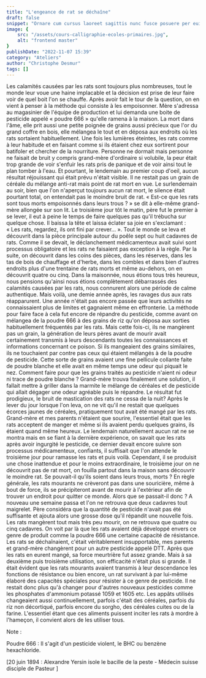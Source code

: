 ```yaml
---
title: "L'engeance de rat se déchaîne"
draft: false
snippet: "Ornare cum cursus laoreet sagittis nunc fusce posuere per euismod dis vehicula a, semper fames lacus maecenas dictumst pulvinar neque enim non potenti. Torquent hac sociosqu eleifend potenti."
image: {
    src: "/assets/cours-calligraphie-ecoles-primaires.jpg",
    alt: "frontend master"
}
publishDate: "2022-11-07 15:39"
category: "Ateliers"
author: "Christophe Desmur"
tags: []
---
```



Les calamités causées par les rats sont toujours plus nombreuses, tout le monde leur voue une haine implacable et la décision est prise de leur faire voir de quel boit l'on se chauffe. Après avoir fait le tour de la question, on en vient à penser à la méthode qui consiste à les empoisonner. Mère s'adressa au magasinier de l'équipe de production et lui demanda une boite de pesticide appelé « poudre 666 » qu'elle ramena à la maison. La mort dans l'âme, elle prit aussi une petite poignée de grains aussi précieux que l'or du grand coffre en bois, elle mélangea le tout et en déposa aux endroits où les rats sortaient habituellement. Une fois les lumières éteintes, les rats comme à leur habitude et en faisant comme si ils étaient chez eux sortirent pour batifoler et chercher de la nourriture. Personne ne dormait mais personne ne faisait de bruit y compris grand-mère d'ordinaire si volubile, la peur était trop grande de voir s'enfuir les rats pris de panique et de voir ainsi tout le plan tomber à l'eau. Et pourtant, le lendemain au premier coup d'oeil, aucun résultat réjouissant qui était prévu n'était visible. Il ne restait pas un grain de céréale du mélange anti-rat mais point de rat mort en vue. Le surlendemain au soir, bien que l'on n'aperçut toujours aucun rat mort, le silence était pourtant total, on entendait pas le moindre bruit de rat. « Est-ce que les rats sont tous morts empoisonnés dans leurs trous ? » se dit à elle-même grand-mère allongée sur son lit. Le troisième jour tôt le matin, père fut le premier à se lever, il eut à peine le temps de faire quelques pas qu'il trébucha sur quelque chose. Il baissa la tête et laissa éclater sa joie en s'exclamant : « Les rats, regardez, ils ont fini par crever... ». Tout le monde se leva et découvrit dans la pièce principale autour du poêle sept ou huit cadavres de rats. Comme il se devait, le déclanchement médicamenteux avait suivi sont processus obligatoire et les rats ne faisaient pas exception à la règle. Par la suite, on découvrit dans les coins des pièces, dans les réserves, dans les tas de bois de chauffage et d'herbe, dans les combles et dans bien d'autres endroits plus d'une trentaine de rats morts et même au-dehors, on en découvrit quatre ou cinq. Dans la maisonnée, nous étions tous très heureux, nous pensions qu'ainsi nous étions complètement débarrassés des calamités causées par les rats, nous connurent alors une période de calme authentique. Mais voilà, une demie année après, les ravages dus aux rats réapparurent. Une année n'était pas encore passée que leurs activités ne connaissaient plus de limites et gagnaient même en effronterie. La méthode pour faire face à cela fut encore de répandre du pesticide, comme avant on mélangea de la poudre 666 à des grains de riz qu'on déposa aux sorties habituellement fréquentés par les rats. Mais cette fois-ci, ils ne mangèrent pas un grain, la génération de leurs pères avant de mourir avait certainement transmis à leurs descendants toutes les connaissances et informations concernant ce poison. Si ils mangeaient des grains similaires, ils ne touchaient par contre pas ceux qui étaient mélangés à de la poudre de pesticide. Cette sorte de grains avaient une fine pellicule collante faite de poudre blanche et elle avait en même temps une odeur qui piquait le nez. Comment faire pour que les grains traités au pesticide n'aient ni odeur ni trace de poudre blanche ? Grand-mère trouva finalement une solution, il fallait mettre à griller dans la marmite le mélange de céréales et de pesticide qui allait dégager une odeur agréable puis le répandre. Le résultat fut prodigieux, le bruit de mastication des rats ne cessa de la nuit? Après le lever du jour lorsque l'on leva, on ne vit qu'il ne restait que quelques écorces jaunes de céréales, pratiquement tout avait été mangé par les rats. Grand-mère et mes parents n'étaient que sourire, l'essentiel était que les rats acceptent de manger et même si ils avaient perdu quelques grains, ils étaient quand même heureux. Le lendemain naturellement aucun rat ne se montra mais en se fiant à la dernière expérience, on savait que les rats après avoir ingurgité le pesticide, ce dernier devait encore suivre son processus médicamenteux, confiants, il suffisait que l'on attende le troisième jour pour ramasse les rats et puis voilà. Cependant, il se produisit une chose inattendue et pour le moins extraordinaire, le troisième jour on ne découvrit pas de rat mort, on fouilla partout dans la maison sans découvrir le moindre rat. Se pouvait-il qu'ils soient dans leurs trous, morts ? En règle générale, les rats mourants ne crèveront pas dans une souricière, même à bout de force, ils se précipiteront avant de mourir à l'extérieur afin de trouver un endroit pour quitter ce monde. Alors que se passait-il donc ? A nouveau une semaine passa et l'on ne retrouva que deux cadavres tout maigrelet. Père considéra que la quantité de pesticide n'avait pas été suffisante et ajouta alors une grosse dose qu'il répandit une nouvelle fois. Les rats mangèrent tout mais très peu mourir, on ne retrouva que quatre ou cinq cadavres. On voit par là que les rats avaient déjà développé envers ce genre de produit comme la poudre 666 une certaine capacité de résistance. Les rats se déchaînaient, c'était véritablement insupportable, mes parents et grand-mère changèrent pour un autre pesticide appelé DTT. Après que les rats en eurent mangé, sa force meurtrière fut assez grande. Mais à sa deuxième puis troisième utilisation, son efficacité n'était plus si grande. Il était évident que les rats mourants avaient transmis à leur descendance les fonctions de résistance ou bien encore, un rat survivant à par lui-même élaboré des capacités spéciales pour résister à ce genre de pesticide. Il ne restait donc plus qu'à changer pour d'autres nouveaux pesticides comme les phosphates d'ammonium potassé 1059 et 1605 etc. Les appâts utilisés changeaient aussi continuellement, parfois c'était des céréales, parfois du riz non décortiqué, parfois encore du sorgho, des céréales cuites ou de la farine. L'essentiel étant que ces aliments puissent inciter les rats à mordre à l'hameçon, il convient alors de les utiliser tous.

Note :

Poudre 666 : Il s'agit d'un pesticide violent, le BHC ou benzène hexachloride.

\[20 juin 1894 : Alexandre Yersin isole le bacille de la peste - Médecin suisse disciple de Pasteur \]
